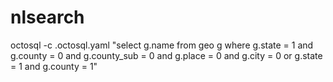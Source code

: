 # nlsearch

octosql -c .octosql.yaml "select g.name from geo g  where g.state = 1 and g.county = 0 and g.county_sub = 0 and g.place = 0 and g.city = 0 or g.state = 1 and g.county = 1"
